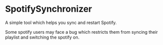 # SpotifySynchronizer
A simple tool which helps you sync and restart Spotify.

Some spotify users may face a bug which restricts them from syncing their playlist and switching the spotify on.
